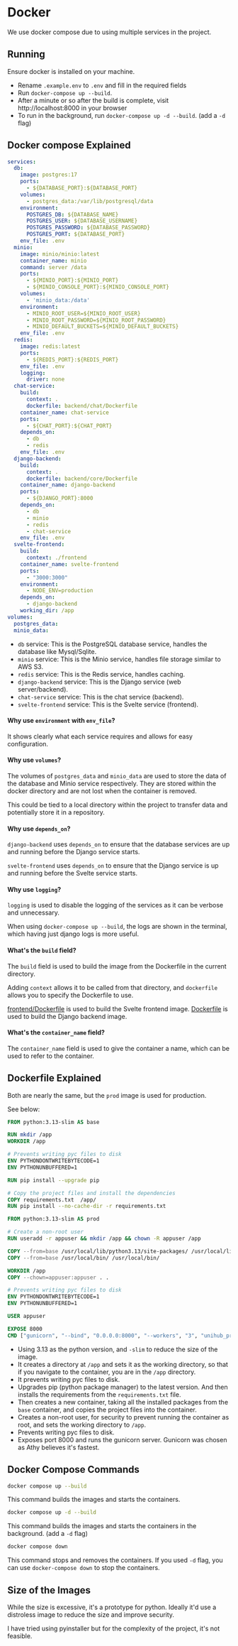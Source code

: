 # Docker 

We use docker compose due to using multiple services in the project.

## Running

Ensure docker is installed on your machine.

- Rename `.example.env` to `.env` and fill in the required fields
- Run `docker-compose up --build`.
- After a minute or so after the build is complete, visit http://localhost:8000 in your browser
- To run in the background, run `docker-compose up -d --build`. (add a `-d` flag)

## Docker compose Explained

```yaml
services:
  db:
    image: postgres:17
    ports:
      - ${DATABASE_PORT}:${DATABASE_PORT}
    volumes:
      - postgres_data:/var/lib/postgresql/data
    environment:
      POSTGRES_DB: ${DATABASE_NAME}
      POSTGRES_USER: ${DATABASE_USERNAME}
      POSTGRES_PASSWORD: ${DATABASE_PASSWORD}
      POSTGRES_PORT: ${DATABASE_PORT}
    env_file: .env
  minio:
    image: minio/minio:latest
    container_name: minio
    command: server /data
    ports:
      - ${MINIO_PORT}:${MINIO_PORT}
      - ${MINIO_CONSOLE_PORT}:${MINIO_CONSOLE_PORT}
    volumes:
      - 'minio_data:/data'
    environment:
      - MINIO_ROOT_USER=${MINIO_ROOT_USER}
      - MINIO_ROOT_PASSWORD=${MINIO_ROOT_PASSWORD}
      - MINIO_DEFAULT_BUCKETS=${MINIO_DEFAULT_BUCKETS}
    env_file: .env
  redis:
    image: redis:latest
    ports:
      - ${REDIS_PORT}:${REDIS_PORT}
    env_file: .env
    logging:
      driver: none
  chat-service:
    build:
      context: .
      dockerfile: backend/chat/Dockerfile
    container_name: chat-service
    ports:
      - ${CHAT_PORT}:${CHAT_PORT}
    depends_on:
      - db
      - redis
    env_file: .env
  django-backend:
    build:
      context: .
      dockerfile: backend/core/Dockerfile
    container_name: django-backend
    ports:
      - ${DJANGO_PORT}:8000
    depends_on:
      - db
      - minio
      - redis
      - chat-service
    env_file: .env
  svelte-frontend:
    build:
      context: ./frontend
    container_name: svelte-frontend
    ports:
      - "3000:3000"
    environment:
      - NODE_ENV=production
    depends_on:
      - django-backend
    working_dir: /app
volumes:
  postgres_data:
  minio_data:
```

- `db` service: This is the PostgreSQL database service, handles the database like Mysql/Sqlite.
- `minio` service: This is the Minio service, handles file storage similar to AWS S3.
- `redis` service: This is the Redis service, handles caching.
- `django-backend` service: This is the Django service (web server/backend).
- `chat-service` service: This is the chat service (backend).
- `svelte-frontend` service: This is the Svelte service (frontend).

#### Why use `environment` with `env_file`?
It shows clearly what each service requires and allows for easy configuration.

#### Why use `volumes`?

The volumes of `postgres_data` and `minio_data` are used to store the data of the database and Minio service respectively.
They are stored within the docker directory and are not lost when the container is removed.

This could be tied to a local directory within the project to transfer data and potentially store it in a repository.

#### Why use `depends_on`?
`django-backend` uses `depends_on` to ensure that the database services are up and running before the Django service starts.

`svelte-frontend` uses `depends_on` to ensure that the Django service is up and running before the Svelte service starts.

#### Why use `logging`?
`logging` is used to disable the logging of the services as it can be verbose and unnecessary.

When using `docker-compose up --build`, the logs are shown in the terminal, which having just django logs is more useful.

#### What's the `build` field?

The `build` field is used to build the image from the Dockerfile in the current directory.

Adding `context` allows it to be called from that directory, and `dockerfile` allows you to specify the Dockerfile to use.

[frontend/Dockerfile](../../frontend/Dockerfile) is used to build the Svelte frontend image.
[Dockerfile](../../backend/core/Dockerfile) is used to build the Django backend image.


#### What's the `container_name` field?

The `container_name` field is used to give the container a name, which can be used to refer to the container.

## Dockerfile Explained

Both are nearly the same, but the `prod` image is used for production.

See below:
```dockerfile
FROM python:3.13-slim AS base

RUN mkdir /app
WORKDIR /app

# Prevents writing pyc files to disk
ENV PYTHONDONTWRITEBYTECODE=1
ENV PYTHONUNBUFFERED=1

RUN pip install --upgrade pip

# Copy the project files and install the dependencies
COPY requirements.txt  /app/
RUN pip install --no-cache-dir -r requirements.txt

FROM python:3.13-slim AS prod

# Create a non-root user
RUN useradd -r appuser && mkdir /app && chown -R appuser /app

COPY --from=base /usr/local/lib/python3.13/site-packages/ /usr/local/lib/python3.13/site-packages/
COPY --from=base /usr/local/bin/ /usr/local/bin/

WORKDIR /app
COPY --chown=appuser:appuser . .

# Prevents writing pyc files to disk
ENV PYTHONDONTWRITEBYTECODE=1
ENV PYTHONUNBUFFERED=1

USER appuser

EXPOSE 8000
CMD ["gunicorn", "--bind", "0.0.0.0:8000", "--workers", "3", "unihub_project.wsgi:application"]
```

- Using 3.13 as the python version, and `-slim` to reduce the size of the image. 
- It creates a directory at `/app` and sets it as the working directory, so that if you navigate to the container, you are in the `/app` directory.
- It prevents writing pyc files to disk.
- Upgrades pip (python package manager) to the latest version. And then installs the requirements from the `requirements.txt` file.
- Then creates a new container, taking all the installed packages from the `base` container, and copies the project files into the container.
- Creates a non-root user, for security to prevent running the container as root, and sets the working directory to `/app`.
- Prevents writing pyc files to disk.
- Exposes port 8000 and runs the gunicorn server. Gunicorn was chosen as Athy believes it's fastest.

## Docker Compose Commands

```bash
docker compose up --build
```
This command builds the images and starts the containers.

```bash
docker compose up -d --build
```
This command builds the images and starts the containers in the background. (add a `-d` flag)

```bash
docker compose down
```
This command stops and removes the containers. If you used `-d` flag, you can use `docker-compose down` to stop the containers.

## Size of the Images

While the size is excessive, it's a prototype for python. Ideally it'd use a distroless image to reduce the size and improve security.

I have tried using pyinstaller but for the complexity of the project, it's not feasible.